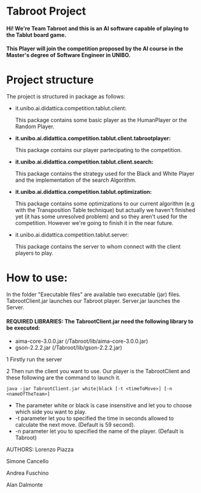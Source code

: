 # Tabroot Project
#### Hi! We're Team Tabroot and this is an AI software capable of playing to the Tablut board game.
#### This Player will join the competition proposed by the AI course in the Master's degree of Software Engineer in UNIBO.



# Project structure

The project is structured in package as follows:

- it.unibo.ai.didattica.competition.tablut.client:

  This package contains some basic player as the HumanPlayer or the Random Player.

- **it.unibo.ai.didattica.competition.tablut.client.tabrootplayer:**

  This package contains our player partecipating to the competition.

- **it.unibo.ai.didattica.competition.tablut.client.search:**

  This package contains the strategy used for the Black and White Player and the implementation of the search Algorithm.

- **it.unibo.ai.didattica.competition.tablut.optimization:**

  This package contains some optimizations to our current algorithm (e.g with the Transposition Table technique) but actually we      haven't finished yet (it has some unresolved problem) and so they aren't used for the competition. However we're going to finish it in the near future.

- it.unibo.ai.didattica.competition.tablut.server:

  This package contains the server to whom connect with the client players to play.



# How to use:

In the folder "Executable files" are available two executable (jar) files.
TabrootClient.jar launches our Tabroot player.
Server.jar launches the Server.

#### **REQUIRED LIBRARIES: The TabrootClient.jar need the following library to be executed:**
- aima-core-3.0.0.jar (/Tabroot/lib/aima-core-3.0.0.jar)
- gson-2.2.2.jar (/Tabroot/lib/gson-2.2.2.jar)


1 Firstly run the server

2 Then run the client you want to use.
Our player is the TabrootClient and these following are the command to launch it.

```
java -jar TabrootClient.jar white|black [-t <timeToMove>] [-n <nameOfTheTeam>]
```

- The parameter white or black is case insensitive and let you to choose which side you want to play.
- -t parameter let you to specified the time in seconds allowed to calculate the next move. (Default is 59 second).
- -n parameter let you to specified the name of the player. (Default is Tabroot)


AUTHORS:
Lorenzo Piazza

Simone Cancello

Andrea Fuschino

Alan Dalmonte
